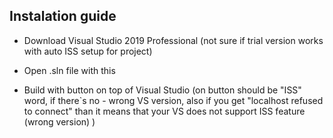 Instalation guide
-----

- Download Visual Studio 2019 Professional (not sure if trial version works with auto ISS setup for project)

- Open .sln file with this

- Build with button on top of Visual Studio (on button should be "ISS" word, if there`s no -  wrong VS version, also if you get "localhost refused to connect" than it means that your VS does not support ISS feature (wrong version) )